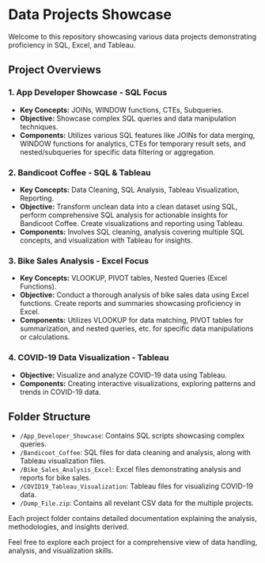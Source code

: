 # Data Projects Showcase

Welcome to this repository showcasing various data projects demonstrating proficiency in SQL, Excel, and Tableau.

## Project Overviews

### 1. App Developer Showcase - SQL Focus

- **Key Concepts:** JOINs, WINDOW functions, CTEs, Subqueries.
- **Objective:** Showcase complex SQL queries and data manipulation techniques.
- **Components:** Utilizes various SQL features like JOINs for data merging, WINDOW functions for analytics, CTEs for temporary result sets, and nested/subqueries for specific data filtering or aggregation.

### 2. Bandicoot Coffee - SQL & Tableau

- **Key Concepts:** Data Cleaning, SQL Analysis, Tableau Visualization, Reporting.
- **Objective:** Transform unclean data into a clean dataset using SQL, perform comprehensive SQL analysis for actionable insights for Bandicoot Coffee. Create visualizations and reporting using Tableau.
- **Components:** Involves SQL cleaning, analysis covering multiple SQL concepts, and visualization with Tableau for insights. 
### 3. Bike Sales Analysis - Excel Focus

- **Key Concepts:** VLOOKUP, PIVOT tables, Nested Queries (Excel Functions).
- **Objective:** Conduct a thorough analysis of bike sales data using Excel functions. Create reports and summaries showcasing proficiency in Excel.
- **Components:** Utilizes VLOOKUP for data matching, PIVOT tables for summarization, and nested queries, etc. for specific data manipulations or calculations.

### 4. COVID-19 Data Visualization - Tableau

- **Objective:** Visualize and analyze COVID-19 data using Tableau.
- **Components:** Creating interactive visualizations, exploring patterns and trends in COVID-19 data.

## Folder Structure

- `/App_Developer_Showcase`: Contains SQL scripts showcasing complex queries.
- `/Bandicoot_Coffee`: SQL files for data cleaning and analysis, along with Tableau visualization files.
- `/Bike_Sales_Analysis_Excel`: Excel files demonstrating analysis and reports for bike sales.
- `/COVID19_Tableau_Visualization`: Tableau files for visualizing COVID-19 data.
- `/Dump_File.zip`: Contains all revelant CSV data for the multiple projects.

Each project folder contains detailed documentation explaining the analysis, methodologies, and insights derived.

Feel free to explore each project for a comprehensive view of data handling, analysis, and visualization skills.



  
  
  
  
 



